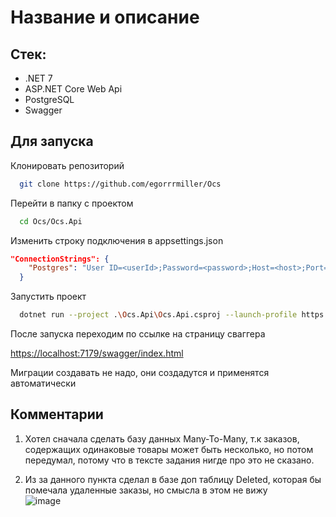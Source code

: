 
# Название и описание

## Стек:
- .NET 7
- ASP.NET Core Web Api
- PostgreSQL
- Swagger

## Для запуска

Клонировать репозиторий

```bash
  git clone https://github.com/egorrrmiller/Ocs
```

Перейти в папку с проектом

```bash
  cd Ocs/Ocs.Api
```

Изменить строку подключения в appsettings.json

```json
"ConnectionStrings": {
    "Postgres": "User ID=<userId>;Password=<password>;Host=<host>;Port=<port>;Database=ocs;"
  }
```

Запустить проект

```bash
  dotnet run --project .\Ocs.Api\Ocs.Api.csproj --launch-profile https
```

После запуска переходим по ссылке на страницу сваггера

<https://localhost:7179/swagger/index.html>

Миграции создавать не надо, они создадутся и применятся автоматически

## Комментарии
1. Хотел сначала сделать базу данных Many-To-Many, т.к заказов, содержащих одинаковые товары может быть несколько, но потом передумал, потому что в тексте задания нигде про это не сказано.

2. Из за данного пункта сделал в базе доп таблицу Deleted, которая бы помечала удаленные заказы, но смысла в этом не вижу<br/>
![image](https://user-images.githubusercontent.com/44502536/234329730-837ca37e-e389-4be5-bdb4-81920a8580d3.png)

